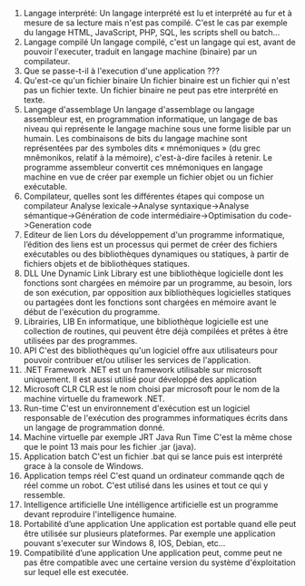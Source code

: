 1. Langage interprété:
Un langage interprété est lu et interprété au fur et à mesure de sa lecture mais n'est pas compilé. C'est le cas par exemple du langage HTML, JavaScript, PHP, SQL, les scripts shell ou batch... 
2. Langage compilé
Un langage compilé, c'est un langage qui est, avant de pouvoir l'executer, traduit en langage machine (binaire) par un compilateur.
3. Que se passe-t-il à l'execution d'une application
???
4. Qu'est-ce qu'un fichier binaire
Un fichier binaire est un fichier qui n'est pas un fichier texte. Un fichier binaire ne peut pas etre interprété en texte.
5. Langage d'assemblage
Un langage d'assemblage ou langage assembleur est, en programmation informatique, un langage de bas niveau qui représente le langage machine sous une forme lisible par un humain. Les combinaisons de bits du langage machine sont représentées par des symboles dits « mnémoniques » (du grec mnêmonikos, relatif à la mémoire), c'est-à-dire faciles à retenir. Le programme assembleur convertit ces mnémoniques en langage machine en vue de créer par exemple un fichier objet ou un fichier exécutable.
6. Compilateur, quelles sont les différentes étapes qui compose un compilateur
Analyse lexicale->Analyse syntaxique->Analyse sémantique->Génération de code intermédiaire->Optimisation du code->Generation code
7. Editeur de lien
Lors du développement d'un programme informatique, l’édition des liens est un processus qui permet de créer des fichiers exécutables ou des bibliothèques dynamiques ou statiques, à partir de fichiers objets et de bibliothèques statiques.
8. DLL
Une Dynamic Link Library est une bibliothèque logicielle dont les fonctions sont chargées en mémoire par un programme, au besoin, lors de son exécution, par opposition aux bibliothèques logicielles statiques ou partagées dont les fonctions sont chargées en mémoire avant le début de l'exécution du programme.
9. Librairies, LIB
En informatique, une bibliothèque logicielle est une collection de routines, qui peuvent être déjà compilées et prêtes à être utilisées par des programmes. 
10. API
C'est des bibliothèques qu'un logiciel offre aux utilisateurs pour pouvoir contribuer et/ou utiliser les services de l'application.
11. .NET Framework
.NET est un framework utilisable sur microsoft uniquement. Il est aussi utilisé pour développé des application
12. Microsoft CLR
CLR est le nom choisi par microsoft pour le nom de la machine virtuelle du framework .NET.
13. Run-time
C'est un environnement d'exécution est un logiciel responsable de l'exécution des programmes informatiques écrits dans un langage de programmation donné.
14. Machine virtuelle par exemple JRT Java Run Time
C'est la même chose que le point 13 mais pour les fichier .jar (java).
15. Application batch
C'est un fichier .bat qui se lance puis est interprété grace à la console de Windows.
16. Application temps réel
C'est quand un ordinateur commande qqch de réel comme un robot. C'est utilisé dans les usines et tout ce qui y ressemble.
17. Intelligence artificielle
Une intélligence artificielle est un programme devant reproduire l'intelligence humaine.
18. Portabilité d’une application
Une application est portable quand elle peut être utilisée sur plusieurs plateformes. Par exemple une application pouvant s'executer sur Windows 8, IOS, Debian, etc...
19. Compatibilité d’une application
Une application peut, comme peut ne pas être compatible avec une certaine version du système d'éxploitation sur lequel elle est executée.